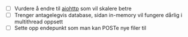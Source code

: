 - [ ] Vurdere å endre til [aiohttp](https://docs.aiohttp.org/) som vil skalere betre
- [ ] Trenger antagelegvis database, sidan in-memory vil fungere dårlig i multithread oppsett
- [ ] Sette opp endepunkt som man kan POSTe nye filer til
